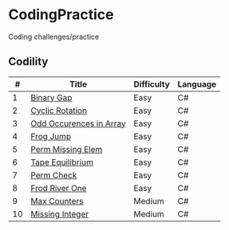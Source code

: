 # CodingPractice
Coding challenges/practice

## Codility
#|Title|Difficulty|Language
--|----|----------|----------
1|[Binary Gap](https://github.com/marshmallowoverlord/CodingPractice/tree/master/Codility/01_Iterations/BinaryGap)|Easy|C#
2|[Cyclic Rotation](https://github.com/marshmallowoverlord/CodingPractice/tree/master/Codility/02_Arrays/CyclicRotation)|Easy|C#
3|[Odd Occurences in Array](https://github.com/marshmallowoverlord/CodingPractice/tree/master/Codility/02_Arrays/OddOccurrencesInArray)|Easy|C#
4|[Frog Jump](https://github.com/marshmallowoverlord/CodingPractice/tree/master/Codility/03_TimeComplexity/FrogJmp)|Easy|C#
5|[Perm Missing Elem](https://github.com/marshmallowoverlord/CodingPractice/tree/master/Codility/03_TimeComplexity/PermMissingElem)|Easy|C#
6|[Tape Equilibrium](https://github.com/marshmallowoverlord/CodingPractice/tree/master/Codility/03_TimeComplexity/TapeEqilibrium)|Easy|C#
7|[Perm Check](https://github.com/marshmallowoverlord/CodingPractice/tree/master/Codility/04_CountingElements/PermCheck)|Easy|C#
8|[Frod River One](https://github.com/marshmallowoverlord/CodingPractice/tree/master/Codility/04_CountingElements/FrogRiverOne)|Easy|C#
9|[Max Counters](https://github.com/marshmallowoverlord/CodingPractice/tree/master/Codility/04_CountingElements/MaxCounters)|Medium|C#
10|[Missing Integer](https://github.com/marshmallowoverlord/CodingPractice/tree/master/Codility/04_CountingElements/MissingInteger)|Medium|C#
